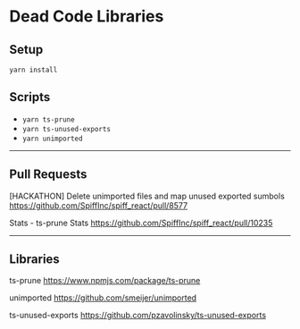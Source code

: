 # Dead Code Libraries

## Setup

`yarn install`

## Scripts

- `yarn ts-prune`
- `yarn ts-unused-exports`
- `yarn unimported`

---

## Pull Requests

[HACKATHON] Delete unimported files and map unused exported sumbols
https://github.com/SpiffInc/spiff_react/pull/8577

Stats - ts-prune Stats
https://github.com/SpiffInc/spiff_react/pull/10235

---

## Libraries

ts-prune
https://www.npmjs.com/package/ts-prune

unimported
https://github.com/smeijer/unimported

ts-unused-exports
https://github.com/pzavolinsky/ts-unused-exports

